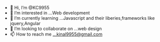 - 👋 Hi, I’m @KC9955
- 👀 I’m interested in ...Web development
- 🌱 I’m currently learning ...Javascript and their liberies,frameworks like jquery,Angular
- 💞️ I’m looking to collaborate on ...web design
- 📫 How to reach me ...kinal9955@gmail.com

<!---
KC9955/KC9955 is a ✨ special ✨ repository because its `README.md` (this file) appears on your GitHub profile.
You can click the Preview link to take a look at your changes.
--->

